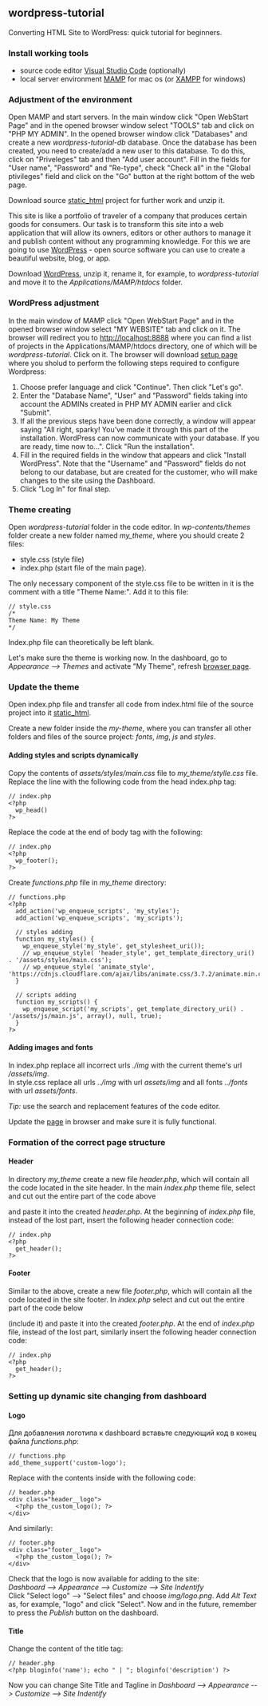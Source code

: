 ## wordpress-tutorial
Converting HTML Site to WordPress: quick tutorial for beginners.  

### Install working tools
- source code editor [Visual Studio Code](https://code.visualstudio.com/) (optionally)  
- local server environment [MAMP](https://www.mamp.info/en/) for mac os (or [XAMPP](https://www.apachefriends.org/download.html) for windows)  

### Adjustment of the environment
Open MAMP and start servers. In the main window click "Open WebStart Page" and in the opened browser window select "TOOLS" tab and click on "PHP MY ADMIN". In the opened browser window click "Databases" and create a new *wordpress-tutorial-db* database. Once the database has been created, you need to create/add a new user to this database. To do this, click on "Priveleges" tab and then "Add user account". Fill in the fields for "User name", "Password" and "Re-type", check "Check all" in the "Global ptivileges" field and click on the "Go" button at the right bottom of the web page.  

Download source [static_html](https://drive.google.com/file/d/1t052PB9It9zF5rE25ZGH5HPQcvsQDRTW/view?usp=sharing) project for further work and unzip it.  

This site is like a portfolio of traveler of a company that produces certain goods for consumers. Our task is to transform this site into a web application that will allow its owners, editors or other authors to manage it and publish content without any programming knowledge. For this we are going to use [WordPress](https://wordpress.org) - open source software you can use to create a beautiful website, blog, or app.  

Download [WordPress](https://wordpress.org/download/), unzip it, rename it, for example, to *wordpress-tutorial* and move it to the *Applications/MAMP/htdocs* folder.  

### WordPress adjustment
In the main window of MAMP click "Open WebStart Page" and in the opened browser window select "MY WEBSITE" tab and click on it. The browser will redirect you to [http://localhost:8888](http://localhost:8888) where you can find a list of projects in the Applications/MAMP/htdocs directory, one of which will be *wordpress-tutorial*. Click on it. The browser will download [setup page](http://localhost:8888/wordpress-tutorial/wp-admin/setup-config.php) where you sholud to perform the following steps required to configure Wordpress:  

1. Choose prefer language and click "Continue". Then click "Let's go".  
2. Enter the "Database Name", "User" and "Password" fields taking into account the ADMINs created in PHP MY ADMIN earlier and click "Submit".  
3. If all the previous steps have been done correctly, a window will appear saying "All right, sparky! You’ve made it through this part of the installation. WordPress can now communicate with your database. If you are ready, time now to…". Click "Run the installation".  
4. Fill in the required fields in the window that appears and click "Install WordPress". Note that the "Username" and "Password" fields do not belong to our database, but are created for the customer, who will make changes to the site using the Dashboard.  
5. Click "Log In" for final step.

### Theme creating
Open *wordpress-tutorial* folder in the code editor. In *wp-contents/themes* folder create a new folder named *my_theme*, where you should create 2 files:  
- style.css (style file)  
- index.php (start file of the main page).  

The only necessary component of the style.css file to be written in it is the comment with a title "Theme Name:". Add it to this file:  
```
// style.css
/*
Theme Name: My Theme
*/
```

Index.php file can theoretically be left blank.  

Let's make sure the theme is working now. In the dashboard, go to *Appearance --> Themes* and activate "My Theme", refresh [browser page](http://localhost:8888/wordpress-tutorial/).  

### Update the theme
Open index.php file and transfer all code from index.html file of the source project into it [static_html](https://drive.google.com/file/d/1vGYTx8QHWuXU-vbwwcpN0oCM-46t6zmC/view?usp=sharing).  

Create a new folder inside the *my-theme*, where you can transfer all other folders and files of the source project: *fonts*, *img*, *js* and *styles*.  

#### Adding styles and scripts dynamically
Copy the contents of *assets/styles/main.css* file to *my_theme/stylle.css* file.  
Replace the line *<link rel="stylesheet" href="./styles/main.css" />* with the following code from the hеad index.php tag:  
```
// index.php
<?php
  wp_head()
?>
```

Replace the code *<script src="./js/main.js" defer></script>* at the end of body tag with the following:  
```
// index.php
<?php
  wp_footer();
?>
```

Create *functions.php* file in *my_theme* directory:  
```
// functions.php
<?php
  add_action('wp_enqueue_scripts', 'my_styles');
  add_action('wp_enqueue_scripts', 'my_scripts');

  // styles adding
  function my_styles() {
    wp_enqueue_style('my_style', get_stylesheet_uri());
    // wp_enqueue_style( 'header_style', get_template_directory_uri() . '/assets/styles/main.css');
    // wp_enqueue_style( 'animate_style', 'https://cdnjs.cloudflare.com/ajax/libs/animate.css/3.7.2/animate.min.css');
  }

  // scripts adding
  function my_scripts() {
    wp_enqueue_script('my_scripts', get_template_directory_uri() . '/assets/js/main.js', array(), null, true);
  }
?>
```

#### Adding images and fonts
In index.php replace all incorrect urls *./img* with the current theme's url *<?php echo bloginfo('template_url'); ?>/assets/img*.  
In style.css replace all urls *../img* with url *assets/img* and all fonts *../fonts* with url *assets/fonts*.  

*Tip:* use the search and replacement features of the code editor.  

Update the [page](http://localhost:8888/wordpress-tutorial/) in browser and make sure it is fully functional.  

### Formation of the correct page structure

#### Header
In directory *my_theme* create a new file *header.php*, which will contain all the code located in the site header. In the main *index.php* theme file, select and cut out the entire part of the code above *<div class="mainslider glide">* and paste it into the created *header.php*. At the beginning of *index.php* file, instead of the lost part, insert the following header connection code:  
```
// index.php
<?php
  get_header();
?>
```

#### Footer
Similar to the above, create a new file *footer.php*, which will contain all the code located in the site footer. In  *index.php* select and cut out the entire part of the code below *<div class="question">* (include it) and paste it into the created *footer.php*. At the end of *index.php* file, instead of the lost part, similarly  insert the following header connection code:  
```
// index.php
<?php
  get_header();
?>
```

### Setting up dynamic site changing from dashboard
#### Logo
Для добавления логотипа к dashboard вставьте следующий код в конец файла *functions.php*:  
```
// functions.php
add_theme_support('custom-logo');
```

Replace *<a class="header__logo">* with the contents inside with the following code:
```
// header.php
<div class="header__logo">
  <?php the_custom_logo(); ?>
</div>
```

And similarly:
```
// footer.php
<div class="footer__logo">
  <?php the_custom_logo(); ?>
</div>
```

Check that the logo is now available for adding to the site:  
*Dashboard --> Appearance --> Customize --> Site Indentify*  
Click "Select logo" --> "Select files" and choose *img/logo.png*. Add *Alt Text* as, for example, "logo" and click "Select". Now and in the future, remember to press the *Publish* button on the dashboard.  

#### Title
Change the content of the title tag:
```
// header.php
<?php bloginfo('name'); echo " | "; bloginfo('description') ?>
```

Now you can change Site Title and Tagline in *Dashboard --> Appearance --> Customize --> Site Indentify*  